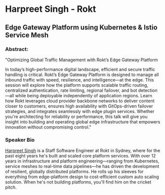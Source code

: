 # Harpreet Singh - Rokt
## Edge Gateway Platform using Kubernetes & Istio Service Mesh
### Abstract:
"Optimizing Global Traffic Management with Rokt’s Edge Gateway Platform

In today’s high-performance digital landscape, efficient and secure traffic handling is critical. Rokt’s Edge Gateway Platform is designed to manage all inbound traffic with speed, resilience, and intelligence—at the edge. This session will explore how the platform supports scalable traffic routing, centralized authentication, rate limiting, regional failover, and bot detection—all while being deployable independently of application regions. Learn how Rokt leverages cloud provider backbone networks to deliver content closer to customers, ensures high availability with GitOps-driven failover strategies, and integrates seamlessly with edge plugin services. Whether you're architecting for reliability or performance, this talk will give you insight into building and operating global edge infrastructure that empowers innovation without compromising control."
### Speaker Bio
[Harpreet Singh](https://www.linkedin.com/in/harpreet-singh-50995461/) is a Staff Software Engineer at Rokt in Sydney, where for the past eight years he's built and scaled core platform services. With over 12 years in infrastructure and platform engineering—ranging from Kubernetes, service meshes to real-time data pipelines—he has driven the development of resilient, globally distributed platforms. He rolls up his sleeves for everything from edge-platform design to cost-efficient custom auto scaling solution. When he's not building platforms, you'll find him on the cricket pitch.